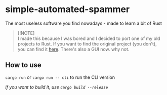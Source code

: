# simple-automated-spammer
The most useless software you find nowadays - made to learn a bit of Rust

> [!NOTE]\
> I made this because I was bored and I decided to 
> port one of my old projects to Rust. If you want to find the original project
> (you don't), you can find it [here](https://github.com/ArikSquad/Spammer). There's also a GUI now. why not.


## How to use
`cargo run` or `cargo run -- cli` to run the CLI version

*if you want to build it, use `cargo build --release`*